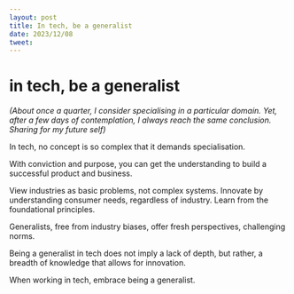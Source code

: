 ```yaml
---
layout: post
title: In tech, be a generalist
date: 2023/12/08
tweet:
---
```


# in tech, be a generalist

_(About once a quarter, I consider specialising in a particular domain. Yet, after a few days of contemplation, I always reach the same conclusion. Sharing for my future self)_

In tech, no concept is so complex that it demands specialisation. 

With conviction and purpose, you can get the understanding to build a successful product and business.  

View industries as basic problems, not complex systems. Innovate by understanding consumer needs, regardless of industry. Learn from the foundational principles.  

Generalists, free from industry biases, offer fresh perspectives, challenging norms. 

Being a generalist in tech does not imply a lack of depth, but rather, a breadth of knowledge that allows for innovation. 

When working in tech, embrace being a generalist.